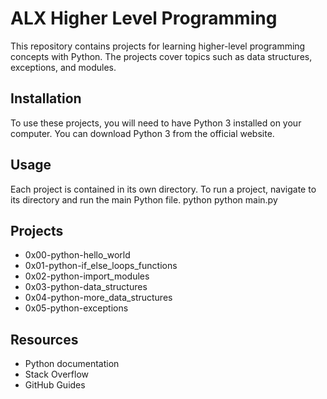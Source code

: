 # ALX Higher Level Programming
This repository contains projects for learning higher-level programming concepts with Python. The projects cover topics such as data structures, exceptions, and modules.

## Installation
To use these projects, you will need to have Python 3 installed on your computer. You can download Python 3 from the official website.

## Usage
Each project is contained in its own directory. To run a project, navigate to its directory and run the main Python file.
python
python main.py

## Projects
- 0x00-python-hello_world
- 0x01-python-if_else_loops_functions
- 0x02-python-import_modules
- 0x03-python-data_structures
- 0x04-python-more_data_structures
- 0x05-python-exceptions

## Resources
- Python documentation
- Stack Overflow
- GitHub Guides
